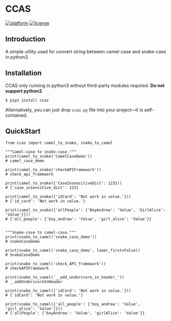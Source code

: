 # CCAS

[![platform](https://img.shields.io/badge/python-3.5-green.svg)]()
[![license](https://img.shields.io/github/license/mashape/apistatus.svg?style=flat-square)]()

## Introduction

A simple utility used for convert string between camel-case and snake-case in python3.



## Installation

CCAS only running in python3 without third-party modules required. **Do not support python2**.

```
$ pip3 install ccas
```

Alternatively, you can just drop `ccas.py` file into your project—it is self-contained.



## QuickStart

```python3
from ccas import camel_to_snake, snake_to_camel

"""Camel-case to snake-case."""
print(camel_to_snake('CamelCaseDemo'))
# camel_case_demo

print(camel_to_snake('checkAPIFramework'))
# check_api_framework

print(camel_to_snake({'CaseInsensitiveDict': 123}))
# {'case_insensitive_dict': 123}

print(camel_to_snake({'idCard': 'Not work in value.'}))
# {'id_card': 'Not work in value.'}

print(camel_to_snake({'allPeople': {'BoyAndrew': 'Value', 'GirlAlice': 'Value'}}))
# {'all_people': {'boy_andrew': 'Value', 'girl_alice': 'Value'}}


"""Snake-case to camel-case."""
print(snake_to_camel('snake_case_demo'))
# snakeCaseDemo

print(snake_to_camel('snake_case_demo', lower_first=False))
# SnakeCaseDemo

print(snake_to_camel('check_API_framework'))
# checkAPIFramework

print(snake_to_camel('__add_underscore_in_header_'))
# __addUnderscoreInHeader

print(snake_to_camel({'idCard': 'Not work in value.'}))
# {'idCard': 'Not work in value.'}

print(snake_to_camel({'all_people': {'boy_andrew': 'Value', 'girl_alice': 'Value'}}))
# {'allPeople': {'boyAndrew': 'Value', 'girlAlice': 'Value'}}

```


